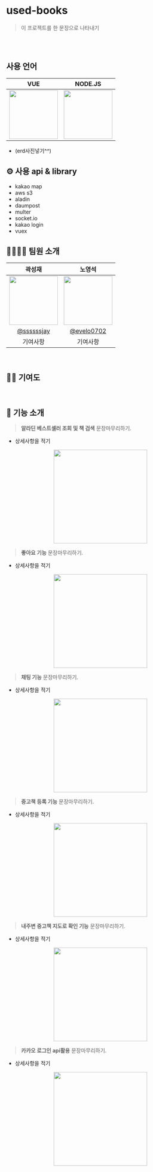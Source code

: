 # used-books

> 이 프로젝트를 한 문장으로 나타내기

<div align="center">

<img src="" >
<img src="" >
<img src="" >

<br/>

</div>

<br/>

## 사용 언어

|                                                              VUE                                                              |                                                           NODE.JS                                                            |
| :---------------------------------------------------------------------------------------------------------------------------: | :--------------------------------------------------------------------------------------------------------------------------: |
| <img src="https://upload.wikimedia.org/wikipedia/commons/thumb/9/95/Vue.js_Logo_2.svg/300px-Vue.js_Logo_2.svg.png" width=130> | <img src="https://upload.wikimedia.org/wikipedia/commons/thumb/d/d9/Node.js_logo.svg/1180px-Node.js_logo.svg.png" width=130> |

- (erd사진넣기^^)

## ⚙️ 사용 api & library

- kakao map
- aws s3
- aladin
- daumpost
- multer
- socket.io
- kakao login
- vuex

## 👨‍👩‍👧‍👦 팀원 소개

|                                   곽성재                                   |                                   노영석                                   |
| :------------------------------------------------------------------------: | :------------------------------------------------------------------------: |
| <img src="https://avatars.githubusercontent.com/u/48425930?v=4" width=130> | <img src="https://avatars.githubusercontent.com/u/89081441?v=4" width=130> |
|                 [@ssssssjay](https://github.com/ssssssjay)                 |                 [@evelo0702](https://github.com/evelo0702)                 |
|                                  기여사항                                  |                                  기여사항                                  |

<br/>

## 💁‍♂️ 기여도

<br/>

## 📱 기능 소개

> **알라딘 베스트셀러 조회 및 책 검색** 문장마무리하기.

- 상세사항을 적기
<div align="center">
<img width = 250, src="">
</div>

> **좋아요 기능** 문장마무리하기.

- 상세사항을 적기
<div align="center">
<img width = 250, src="">
</div>

> **채팅 기능** 문장마무리하기.

- 상세사항을 적기
<div align="center">
<img width = 250, src="">
</div>

> **중고책 등록 기능** 문장마무리하기.

- 상세사항을 적기
<div align="center">
<img width = 250, src="">
</div>

> **내주변 중고책 지도로 확인 기능** 문장마무리하기.

- 상세사항을 적기
<div align="center">
<img width = 250, src="">
</div>

> **카카오 로그인 api활용** 문장마무리하기.

- 상세사항을 적기
<div align="center">
<img width = 250, src="">
</div>

<br/>

</div>
